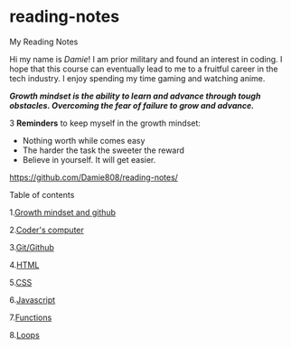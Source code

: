 # reading-notes
My Reading Notes

Hi my name is *Damie*! I am prior military and found an interest in coding. I hope that this course can eventually lead to me to a fruitful career in the tech industry. I enjoy spending my time gaming and watching anime.

**_Growth mindset is the ability to learn and advance through tough obstacles. Overcoming the fear of failure to grow and advance._**

3 **Reminders** to keep myself in the growth mindset:

 - Nothing worth while comes easy
 - The harder the task the sweeter the reward
 - Believe in yourself. It will get easier.
 
 https://github.com/Damie808/reading-notes/

 Table of contents

1.[Growth mindset and github](https://damie808.github.io/reading-notes/class1reflection)

2.[Coder's computer](https://damie808.github.io/reading-notes/class2reflection)

3.[Git/Github](https://damie808.github.io/reading-notes/class3reflection)

4.[HTML](https://damie808.github.io/reading-notes/class4reflection)

5.[CSS](https://damie808.github.io/reading-notes/class5reflection)

6.[Javascript](https://damie808.github.io/reading-notes/class6reflection)

7.[Functions](https://damie808.github.io/reading-notes/class7reflection)

8.[Loops](https://damie808.github.io/reading-notes/class8reflection)
